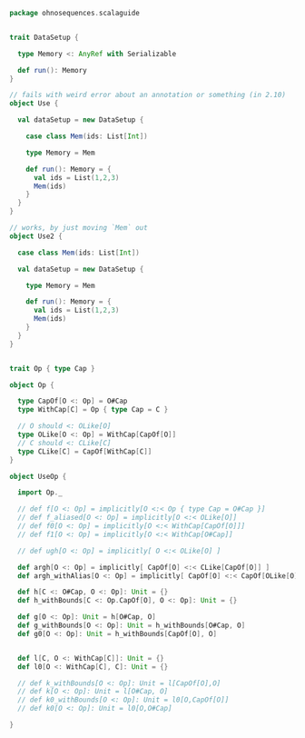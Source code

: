 
```scala
package ohnosequences.scalaguide


trait DataSetup {

  type Memory <: AnyRef with Serializable

  def run(): Memory
}

// fails with weird error about an annotation or something (in 2.10)
object Use {

  val dataSetup = new DataSetup {

    case class Mem(ids: List[Int])

    type Memory = Mem

    def run(): Memory = {
      val ids = List(1,2,3)
      Mem(ids)
    }
  }
}

// works, by just moving `Mem` out
object Use2 {

  case class Mem(ids: List[Int])

  val dataSetup = new DataSetup {

    type Memory = Mem

    def run(): Memory = {
      val ids = List(1,2,3)
      Mem(ids)
    }
  }
}


trait Op { type Cap }

object Op {

  type CapOf[O <: Op] = O#Cap
  type WithCap[C] = Op { type Cap = C }

  // O should <: OLike[O]
  type OLike[O <: Op] = WithCap[CapOf[O]]
  // C should <: CLike[C]
  type CLike[C] = CapOf[WithCap[C]]
}

object UseOp {

  import Op._

  // def f[O <: Op] = implicitly[O <:< Op { type Cap = O#Cap }]
  // def f_aliased[O <: Op] = implicitly[O <:< OLike[O]]
  // def f0[O <: Op] = implicitly[O <:< WithCap[CapOf[O]]]
  // def f1[O <: Op] = implicitly[O <:< WithCap[O#Cap]]

  // def ugh[O <: Op] = implicitly[ O <:< OLike[O] ]

  def argh[O <: Op] = implicitly[ CapOf[O] <:< CLike[CapOf[O]] ]
  def argh_withAlias[O <: Op] = implicitly[ CapOf[O] <:< CapOf[OLike[O]] ]

  def h[C <: O#Cap, O <: Op]: Unit = {}
  def h_withBounds[C <: Op.CapOf[O], O <: Op]: Unit = {}

  def g[O <: Op]: Unit = h[O#Cap, O]
  def g_withBounds[O <: Op]: Unit = h_withBounds[O#Cap, O]
  def g0[O <: Op]: Unit = h_withBounds[CapOf[O], O]


  def l[C, O <: WithCap[C]]: Unit = {}
  def l0[O <: WithCap[C], C]: Unit = {}

  // def k_withBounds[O <: Op]: Unit = l[CapOf[O],O]
  // def k[O <: Op]: Unit = l[O#Cap, O]
  // def k0_withBounds[O <: Op]: Unit = l0[O,CapOf[O]]
  // def k0[O <: Op]: Unit = l0[O,O#Cap]

}

```




[main/scala/errors.scala]: errors.scala.md
[main/scala/existentials.scala]: existentials.scala.md
[main/scala/refinementsAndWith.scala]: refinementsAndWith.scala.md
[main/scala/taggedTypes.scala]: taggedTypes.scala.md
[main/scala/typeMembers.scala]: typeMembers.scala.md
[test/scala/errors.scala]: ../../test/scala/errors.scala.md